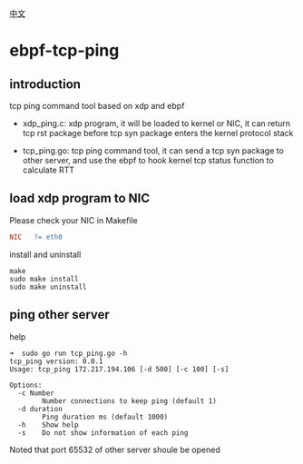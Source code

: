 [中文](./README_CN.md)

# ebpf-tcp-ping

## introduction

tcp ping command tool based on xdp and ebpf

- xdp_ping.c: xdp program, it will be loaded to kernel or NIC, it can return tcp rst package before tcp syn package enters the kernel protocol stack

- tcp_ping.go: tcp ping command tool, it can send a tcp syn package to other server, and use the ebpf to hook kernel tcp status function to calculate RTT

## load xdp program to NIC

Please check your NIC in Makefile
```Makefile
NIC   ?= eth0
```

install and uninstall
```
make
sudo make install
sudo make uninstall
```

## ping other server

help

```
➜  sudo go run tcp_ping.go -h
tcp_ping version: 0.0.1
Usage: tcp_ping 172.217.194.106 [-d 500] [-c 100] [-s]

Options:
  -c Number
    	Number connections to keep ping (default 1)
  -d duration
    	Ping duration ms (default 1000)
  -h	Show help
  -s	Do not show information of each ping
```

Noted that port 65532 of other server shoule be opened
